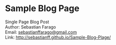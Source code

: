 # Sample Blog Page
Single Page Blog Post</br>
Author: Sebastian Farago </br>
Email: sebastianffarago@gmail.com</br>
Link: http://sebastianff.github.io/Sample-Blog-Plage/
